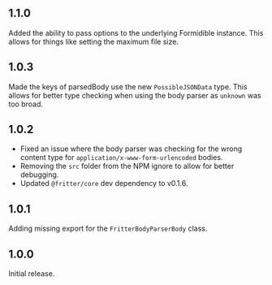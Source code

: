 ## 1.1.0
Added the ability to pass options to the underlying Formidible instance. This allows for things like setting the maximum file size.

## 1.0.3
Made the keys of parsedBody use the new `PossibleJSONData` type. This allows for better type checking when using the body parser as `unknown` was too broad.

## 1.0.2

* Fixed an issue where the body parser was checking for the wrong content type for `application/x-www-form-urlencoded` bodies.
* Removing the `src` folder from the NPM ignore to allow for better debugging.
* Updated `@fritter/core` dev dependency to v0.1.6.

## 1.0.1
Adding missing export for the `FritterBodyParserBody` class.

## 1.0.0
Initial release.